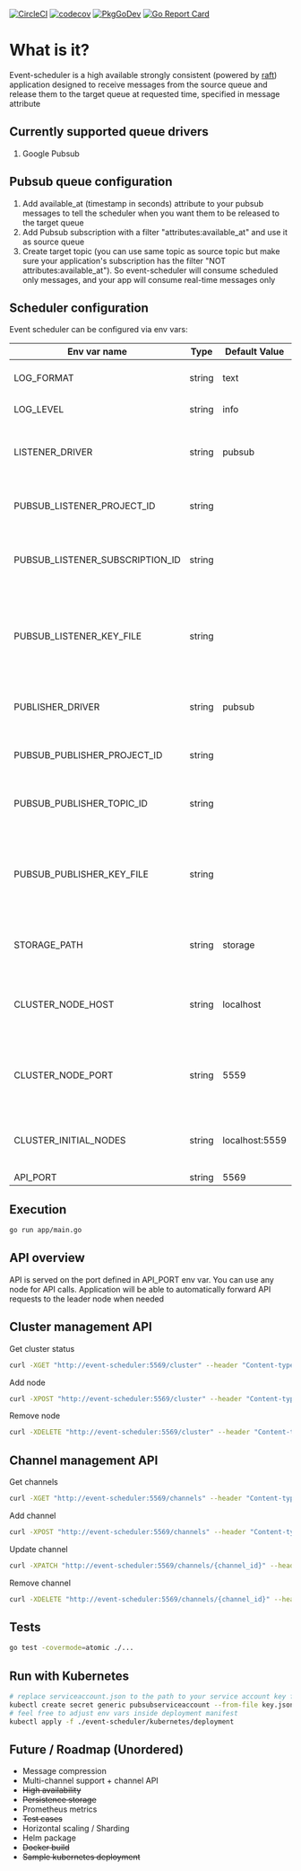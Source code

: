 [![CircleCI](https://circleci.com/gh/maksimru/event-scheduler.svg?style=svg&circle-token=1d06eaf64a0b78e953c88044b894cea83ba3ee64)](https://circleci.com/gh/maksimru/event-scheduler)
[![codecov](https://codecov.io/gh/maksimru/event-scheduler/branch/master/graph/badge.svg?token=7mfqEvwubF)](https://codecov.io/gh/maksimru/event-scheduler)
[![PkgGoDev](https://pkg.go.dev/badge/github.com/maksimru/event-scheduler)](https://pkg.go.dev/github.com/maksimru/event-scheduler)
[![Go Report Card](https://goreportcard.com/badge/github.com/maksimru/event-scheduler)](https://goreportcard.com/report/github.com/maksimru/event-scheduler)

# What is it?

Event-scheduler is a high available strongly consistent (powered by [raft](https://en.wikipedia.org/wiki/Raft_(algorithm))) application designed to receive messages from the source queue and release them to the target queue at requested time, specified in message attribute

## Currently supported queue drivers

1) Google Pubsub

## Pubsub queue configuration

1) Add available_at (timestamp in seconds) attribute to your pubsub messages to tell the scheduler when you want them to be released to the target queue
2) Add Pubsub subscription with a filter "attributes:available_at" and use it as source queue
3) Create target topic (you can use same topic as source topic but make sure your application's subscription has the filter "NOT attributes:available_at"). So event-scheduler will consume scheduled only messages, and your app will consume real-time messages only

## Scheduler configuration

Event scheduler can be configured via env vars:

| Env var name | Type | Default Value | Description |
|--------------|------|---------------|-------------|
| LOG_FORMAT            | string    | text             | log format output: json, text, gcp           |
| LOG_LEVEL             | string     | info              | log verbosity            |
| LISTENER_DRIVER             | string     | pubsub              | source (scheduled) messages queue driver          |
| PUBSUB_LISTENER_PROJECT_ID             | string     |               | source queue pubsub project id            |
| PUBSUB_LISTENER_SUBSCRIPTION_ID             | string     |               | source queue pubsub subscription id            |
| PUBSUB_LISTENER_KEY_FILE             | string     |               | path to pubsub service account access key file for source queue           |
| PUBLISHER_DRIVER             | string     | pubsub              | target messages queue driver            |
| PUBSUB_PUBLISHER_PROJECT_ID             | string     |               | target queue pubsub project id            |
| PUBSUB_PUBLISHER_TOPIC_ID             | string     |               | target queue pubsub topic id            |
| PUBSUB_PUBLISHER_KEY_FILE             | string     |               | path to pubsub service account access key file for target queue            |
| STORAGE_PATH             | string     | storage              | path for persistent data storage            |
| CLUSTER_NODE_HOST             | string     | localhost              | node host, should be accessible from other cluster nodes            |
| CLUSTER_NODE_PORT             | string     | 5559              | node port for interaction with other cluster nodes           |
| CLUSTER_INITIAL_NODES             | string     | localhost:5559              | comma separated list of cluster nodes           |
| API_PORT             | string     | 5569              | api port           |

## Execution

```bash
go run app/main.go
```

## API overview

API is served on the port defined in API_PORT env var. You can use any node for API calls. Application will be able to automatically forward API requests to the leader node when needed

## Cluster management API

Get cluster status
```bash
curl -XGET "http://event-scheduler:5569/cluster" --header "Content-type: application/json"
```

Add node
```bash
curl -XPOST "http://event-scheduler:5569/cluster" --header "Content-type: application/json" -d '{"node_addr": "node4:5559"}'
```

Remove node
```bash
curl -XDELETE "http://event-scheduler:5569/cluster" --header "Content-type: application/json" -d '{"node_addr": "node4:5559"}'
```

## Channel management API

Get channels
```bash
curl -XGET "http://event-scheduler:5569/channels" --header "Content-type: application/json"
```

Add channel
```bash
curl -XPOST "http://event-scheduler:5569/channels" --header "Content-type: application/json" -d '{"source":{"driver":"pubsub","config":{"project_id":"test_project","subscription_id":"test_subscription","key_file":"test_key_file"}},"destination":{"driver":"pubsub","config":{"project_id":"test_project","topic_id":"test_topic","key_file":"test_key_file"}}}'
```

Update channel
```bash
curl -XPATCH "http://event-scheduler:5569/channels/{channel_id}" --header "Content-type: application/json" -d '{"source":{"driver":"pubsub","config":{"project_id":"test_project","subscription_id":"test_subscription","key_file":"test_key_file"}},"destination":{"driver":"pubsub","config":{"project_id":"test_project","topic_id":"test_topic","key_file":"test_key_file"}}}'
```

Remove channel
```bash
curl -XDELETE "http://event-scheduler:5569/channels/{channel_id}" --header "Content-type: application/json"
```

## Tests

```bash
go test -covermode=atomic ./...
```

## Run with Kubernetes

```bash
# replace serviceaccount.json to the path to your service account key file with PubsubPermissions
kubectl create secret generic pubsubserviceaccount --from-file key.json=serviceaccount.json
# feel free to adjust env vars inside deployment manifest
kubectl apply -f ./event-scheduler/kubernetes/deployment
```

## Future / Roadmap (Unordered)

- Message compression
- Multi-channel support + channel API
- ~~High availability~~
- ~~Persistence storage~~
- Prometheus metrics
- ~~Test cases~~
- Horizontal scaling / Sharding
- Helm package
- ~~Docker build~~
- ~~Sample kubernetes deployment~~